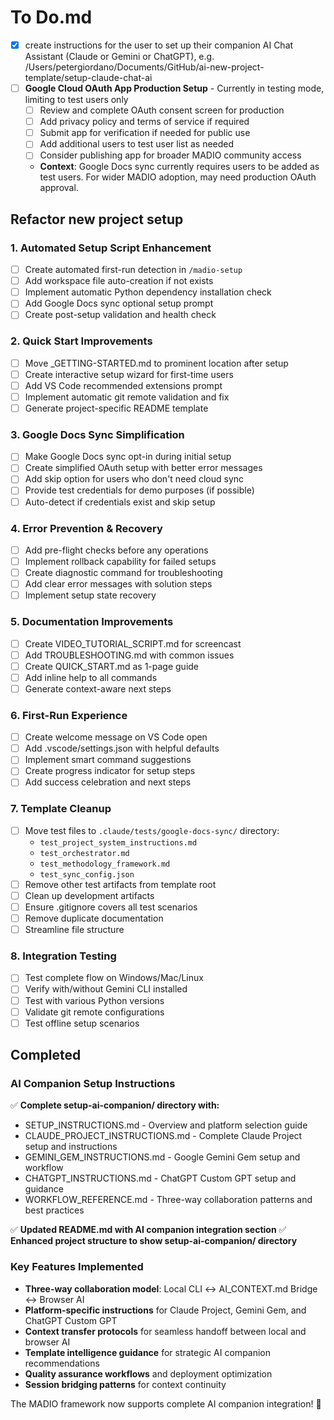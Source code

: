 # To Do.md

- [x] create instructions for the user to set up their companion AI Chat Assistant (Claude or Gemini or ChatGPT), e.g. /Users/petergiordano/Documents/GitHub/ai-new-project-template/setup-claude-chat-ai
- [ ] **Google Cloud OAuth App Production Setup** - Currently in testing mode, limiting to test users only
  - [ ] Review and complete OAuth consent screen for production
  - [ ] Add privacy policy and terms of service if required
  - [ ] Submit app for verification if needed for public use
  - [ ] Add additional users to test user list as needed
  - [ ] Consider publishing app for broader MADIO community access
  - **Context**: Google Docs sync currently requires users to be added as test users. For wider MADIO adoption, may need production OAuth approval.

## Refactor new project setup

### 1. **Automated Setup Script Enhancement**
- [ ] Create automated first-run detection in `/madio-setup`
- [ ] Add workspace file auto-creation if not exists
- [ ] Implement automatic Python dependency installation check
- [ ] Add Google Docs sync optional setup prompt
- [ ] Create post-setup validation and health check

### 2. **Quick Start Improvements**
- [ ] Move _GETTING-STARTED.md to prominent location after setup
- [ ] Create interactive setup wizard for first-time users
- [ ] Add VS Code recommended extensions prompt
- [ ] Implement automatic git remote validation and fix
- [ ] Generate project-specific README template

### 3. **Google Docs Sync Simplification**
- [ ] Make Google Docs sync opt-in during initial setup
- [ ] Create simplified OAuth setup with better error messages
- [ ] Add skip option for users who don't need cloud sync
- [ ] Provide test credentials for demo purposes (if possible)
- [ ] Auto-detect if credentials exist and skip setup

### 4. **Error Prevention & Recovery**
- [ ] Add pre-flight checks before any operations
- [ ] Implement rollback capability for failed setups
- [ ] Create diagnostic command for troubleshooting
- [ ] Add clear error messages with solution steps
- [ ] Implement setup state recovery

### 5. **Documentation Improvements**
- [ ] Create VIDEO_TUTORIAL_SCRIPT.md for screencast
- [ ] Add TROUBLESHOOTING.md with common issues
- [ ] Create QUICK_START.md as 1-page guide
- [ ] Add inline help to all commands
- [ ] Generate context-aware next steps

### 6. **First-Run Experience**
- [ ] Create welcome message on VS Code open
- [ ] Add .vscode/settings.json with helpful defaults
- [ ] Implement smart command suggestions
- [ ] Create progress indicator for setup steps
- [ ] Add success celebration and next steps

### 7. **Template Cleanup**
- [ ] Move test files to `.claude/tests/google-docs-sync/` directory:
  - `test_project_system_instructions.md`
  - `test_orchestrator.md`
  - `test_methodology_framework.md`
  - `test_sync_config.json`
- [ ] Remove other test artifacts from template root
- [ ] Clean up development artifacts
- [ ] Ensure .gitignore covers all test scenarios
- [ ] Remove duplicate documentation
- [ ] Streamline file structure

### 8. **Integration Testing**
- [ ] Test complete flow on Windows/Mac/Linux
- [ ] Verify with/without Gemini CLI installed
- [ ] Test with various Python versions
- [ ] Validate git remote configurations
- [ ] Test offline setup scenarios

## Completed

### AI Companion Setup Instructions
✅ **Complete setup-ai-companion/ directory with:**
- SETUP_INSTRUCTIONS.md - Overview and platform selection guide
- CLAUDE_PROJECT_INSTRUCTIONS.md - Complete Claude Project setup and instructions
- GEMINI_GEM_INSTRUCTIONS.md - Google Gemini Gem setup and workflow
- CHATGPT_INSTRUCTIONS.md - ChatGPT Custom GPT setup and guidance
- WORKFLOW_REFERENCE.md - Three-way collaboration patterns and best practices

✅ **Updated README.md with AI companion integration section**
✅ **Enhanced project structure to show setup-ai-companion/ directory**

### Key Features Implemented
- **Three-way collaboration model**: Local CLI ↔ AI_CONTEXT.md Bridge ↔ Browser AI
- **Platform-specific instructions** for Claude Project, Gemini Gem, and ChatGPT Custom GPT
- **Context transfer protocols** for seamless handoff between local and browser AI
- **Template intelligence guidance** for strategic AI companion recommendations
- **Quality assurance workflows** and deployment optimization
- **Session bridging patterns** for context continuity

The MADIO framework now supports complete AI companion integration! 🎉